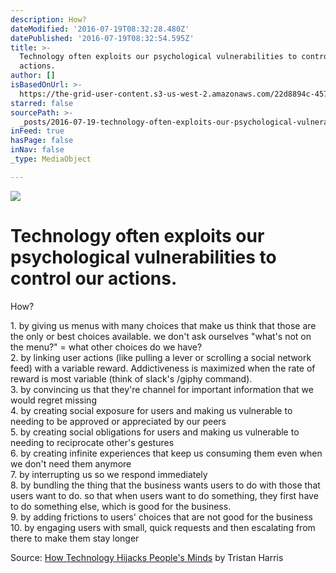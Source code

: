 ```yaml
---
description: How?
dateModified: '2016-07-19T08:32:28.480Z'
datePublished: '2016-07-19T08:32:54.595Z'
title: >-
  Technology often exploits our psychological vulnerabilities to control our
  actions.
author: []
isBasedOnUrl: >-
  https://the-grid-user-content.s3-us-west-2.amazonaws.com/22d8894c-457b-42a9-be14-5ec760c3087c.png
starred: false
sourcePath: >-
  _posts/2016-07-19-technology-often-exploits-our-psychological-vulnerabilities.md
inFeed: true
hasPage: false
inNav: false
_type: MediaObject

---
```

![](https://the-grid-user-content.s3-us-west-2.amazonaws.com/22d8894c-457b-42a9-be14-5ec760c3087c.png)

# Technology often exploits our psychological vulnerabilities to control our actions.

How?

1\. by giving us menus with many choices that make us think that those are the only or best choices available. we don't ask ourselves "what's not on the menu?" = what other choices do we have?  
2\. by linking user actions (like pulling a lever or scrolling a social network feed) with a variable reward. Addictiveness is maximized when the rate of reward is most variable (think of slack's /giphy command).  
3\. by convincing us that they're channel for important information that we would regret missing  
4\. by creating social exposure for users and making us vulnerable to needing to be approved or appreciated by our peers  
5\. by creating social obligations for users and making us vulnerable to needing to reciprocate other's gestures  
6\. by creating infinite experiences that keep us consuming them even when we don't need them anymore  
7\. by interrupting us so we respond immediately  
8\. by bundling the thing that the business wants users to do with those that users want to do. so that when users want to do something, they first have to do something else, which is good for the business.  
9\. by adding frictions to users' choices that are not good for the business  
10\. by engaging users with small, quick requests and then escalating from there to make them stay longer

Source: [How Technology Hijacks People's Minds][0] by Tristan Harris

[0]: https://medium.com/swlh/how-technology-hijacks-peoples-minds-from-a-magician-and-google-s-design-ethicist-56d62ef5edf3#.p4dfdr8tp
